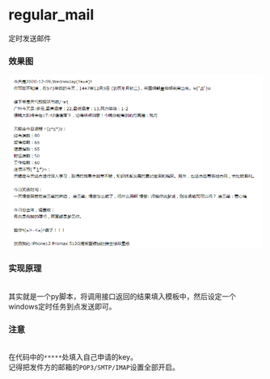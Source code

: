 # regular_mail
定时发送邮件

### 效果图<br>
![](https://github.com/Kimhooo/regular_mail/blob/main/regular_mail.png)

### 实现原理
<br>其实就是一个py脚本，将调用接口返回的结果填入模板中，然后设定一个windows定时任务到点发送即可。

### 注意
<br>在代码中的`*****`处填入自己申请的key。
<br>记得把发件方的邮箱的`POP3/SMTP/IMAP`设置全部开启。

